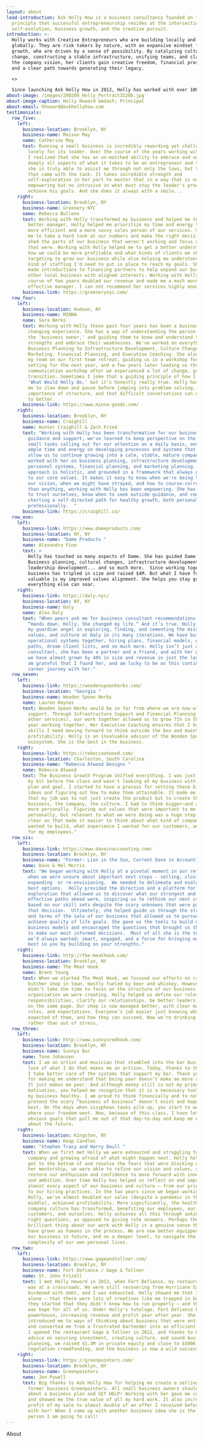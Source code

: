 ```yaml
---
layout: about
lead-introduction: Ask Holly How is a business consultancy founded on the
  principle that successful entrepreneurship resides at the intersection of
  self-evolution, business growth, and the creative pursuit.
introduction: >-
  Holly works with Creative Entrepreneurs who are building locally and growing
  globally. They are risk takers by nature, with an expansive mindset for
  growth, who are driven by a sense of possibility. By catalyzing culture
  change, constructing a stable infrastructure, unifying teams, and clarifying
  the company vision, her clients gain creative freedom, financial prosperity,
  and a clear path towards generating their legacy. 

  <>

  Since launching Ask Holly How in 2012, Holly has worked with over 1000 businesses through her private consulting and business growth program. She has a rich background as a professional ballet dancer, music therapist, medical researcher, bassoonist, VP of Operations and Finance, and Visiting Professor of Business at Pratt Institute. She holds a degree in Music Therapy from Berklee College of Music, A Certificate in Pre-Medical Sciences from Columbia University, and is currently pursuing a Graduate Certificate in Religions of the World at the Harvard Extension. She is currently at work on her first book. Each of these pursuits has allowed her to shape her approach and philosophy to helping entrepreneurs grow their businesses without sacrificing their souls.
about-image: /images/200209_Holly_Portrait3220b.jpg
about-image-caption: Holly Howard &mdash; Principal
about-email: hhoward@askhollyhow.com
testimonials:
  row_five:
    left:
      business-location: Brooklyn, NY
      business-name: Maison May
      name: Catherine May
      text: Running a small business is incredibly rewarding yet challenging and often
        lonely for its leader. Over the course of the years working with Holly,
        I realized that she has an un-matched ability to embrace and understand
        deeply all aspects of what it takes to be an entrepreneur and therefore,
        she is truly able to assist me through not only the lows, but the highs
        that came with the task. It takes incredible strength and
        self-exploration in her part to master that in a way that is not only
        empowering but no intrusive in what must stay the leader's process to
        achieve his goals. And she does it always with a smile...
    right:
      business-location: Brooklyn, NY
      business-name: Greenery NYC
      name: Rebecca Bullene
      text: Working with Holly transformed my business and helped me to become a
        better manager. Holly helped me prioritize my time and energy to become
        more efficient and a more savvy sales person of our services. She helped
        me to take a hard look at our numbers and make the right decisions to
        shed the parts of our business that weren't working and focus on those
        that were. Working with Holly helped me to get a better understanding of
        how we could be more profitable and what kinds of clients we should be
        targeting to grow our business while also helping me understand what
        kind of staffing I'd need to put in place to reach my goals. She also
        made introductions to financing partners to help expand our business and
        other local business with aligned interests. Working with Holly over the
        course of two years doubled our revenue and made me a much more
        effective manager. I can not recommend her services highly enough!
      business-link: https://greenerynyc.com/
  row_four:
    left:
      business-location: Hudson, NY
      business-name: MINNA
      name: Sara Berks
      text: Working with Holly these past four years has been a business and life
        changing experience. She has a way of understanding the person behind
        the 'business owner,' and guiding them to know and understand their own
        strengths and embrace their weaknesses. We've worked on everything from
        Business Planning to Infrastructure Development, Culture Change,
        Marketing, Financial Planning, and Executive Coaching. She also joined
        my team on our first team retreat, guiding us in a workshop for goal
        setting for the next year, and a few years later leading us through a
        communication workshop after we experienced a lot of change, growth, and
        transition. Sometimes I joke that a guiding principle of how I lead is
        'What Would Holly Do,' but it's honestly really true. Holly has taught
        me to slow down and pause before jumping into problem solving, the
        importance of structure, and that difficult conversations can only lead
        to better.
      business-link: https://www.minna-goods.com/
    right:
      business-location: Brooklyn, NY
      business-name: Craighill
      name: Hunter Craighill & Zach Fried
      text: "Working with Holly has been transformative for our business. With her
        guidance and support, we've learned to keep perspective on the countless
        small tasks calling out for our attention on a daily basis, and focus
        ample time and energy on developing processes and systems that will
        allow us to continue growing into a calm, stable, mature company. We've
        worked with her on business planning, infrastructure development,
        personnel systems, financial planning, and marketing planning. Her
        approach is holistic, and grounded in a framework that always goes back
        to our core values. It makes it easy to know when we're being true to
        our vision, when we might have strayed, and how to course-correct. More
        than anything, working with Holly has been empowering. She has set us up
        to trust ourselves, know when to seek outside guidance, and continue
        charting a self-directed path for healthy growth, both personally and
        professionally.  "
      business-link: https://craighill.co/
  row_one:
    left:
      business-link: https://www.dameproducts.com/
      business-location: NY, NY
      business-name: "Dame Products "
      name: Alexandra Fine
      text: >
        Holly has touched so many aspects of Dame. She has guided Dame through
        Business planning, cultural changes, infrastructure development,
        leadership development... and so much more.  Since working together my
        business has tripled in size and raised $4M. But what I have found most
        valuable is my improved values alignment. She helps you stay grounded so
        everything else can soar. 
    right:
      business-link: https://daly.nyc/
      business-location: NY, NY
      business-name: Daly
      name: Alex Daly
      text: "When peers ask me for business consultant recommendations, I tell them:
        “Hands down, Holly. She changed my life.” And it’s true. Holly has been
        my guardian angel in exploring, finding, and cementing the mission,
        values, and culture at Daly in its many iterations. We have built
        operational systems together, hiring plans, financial models, growth
        paths, dream client lists, and so much more. Holly isn’t just a
        consultant, she has been a partner and a friend, and with her guidance,
        we have almost grown by 40% in size and revenue in just the last year. I
        am grateful that I found her, and am lucky to be on this continued
        career journey with her."
  row_seven:
    left:
      business-link: https://woodenspoonherbs.com/
      business-location: "Georgia "
      business-name: Wooden Spoon Herbs
      name: Lauren Haynes
      text: Wooden Spoon Herbs would be so far from where we are now without Holly's
        support. Through Infrastructure Support and Financial Planning (among
        other services), our work together allowed us to grow 71% in the first
        year working together. Her Executive Coaching ensures that I have the
        skills I need moving forward to think outside the box and maintain
        profitability. Holly is an invaluable advisor of the Wooden Spoon
        ecosystem. She is the best in the business.
    right:
      business-link: https://rebeccaatwood.com/
      business-location: Charleston, South Carolina
      business-name: "Rebecca Atwood Designs "
      name: Rebecca Atwood
      text: The Business Growth Program shifted everything. I was just going along bit
        by bit before the class and wasn't looking at my business with a bigger
        plan and goal. I started to have a process for vetting these bigger
        ideas and figuring out how to make them attainable. It made me realize
        that my job was to not just create the product but to create the
        business, the company, the culture. I had to think bigger—and actually
        more personally. Figuring out values that were important to me
        personally, but relevant to what we were doing was a huge step. Getting
        clear on that made it easier to think about what kind of company I
        wanted to build, what experience I wanted for our customers, and also
        for my employees."
  row_six:
    left:
      business-link: https://www.daveinaccounting.com/
      business-location: Brooklyn, NY
      business-name: "Former: Lion in the Sun, Current Dave in Accounting "
      name: Dave & Mel Morris
      text: "We began working with Holly at a pivotal moment in our retail business
        when we were unsure about important next steps - selling, closing,
        expanding  or re-envisioning.  We needed to delineate and evaluate our
        best options.  Holly provided the direction and a platform for
        exploration that allowed us to discover what our strongest and most
        effective paths ahead were, inspiring us to rethink our next careers
        based on our skill sets despite the scary unknowns that were part of
        that decision.  Ultimately, she helped guide us through the structure
        and terms of the sale of our business that allowed us to pursue and
        achieve quality of life goals. She gave us the tools to build new
        business models and encouraged the questions that brought us the clarity
        to make our most informed decisions.  Most of all she is the team member
        we’d always wanted: smart, engaged, and a force for bringing out the
        best in you by building on your strengths."
    right:
      business-link: http://the-meathook.com/
      business-location: Brooklyn, NY
      business-name: The Meat Hook
      name: Brent Young
      text: When we started The Meat Hook, we focused our efforts on creating the best
        butcher shop in town, mostly fueled by beer and whiskey. However, we
        didn’t take the time to focus on the structure of our business, and the
        organization we were creating. Holly helped us define our roles and
        responsibilities, clarify our relationships, be better leaders, and get
        on the same page. Our shop is now managed better, with clear managerial
        roles, and expectations. Everyone’s job easier just knowing what is
        expected of them, and how they can succeed. Now we’re drinking to relax,
        rather than out of stress.
  row_three:
    left:
      business-link: http://www.sunnysredhook.com/
      business-location: Brooklyn, NY
      business-name: Sunnys Bar
      name: Tone Johansen
      text: I am an artist and musician that stumbled into the bar business. It is the
        love of what I do that makes me an artisan. Today, thanks to this class,
        I take better care of the systems that support my bar. Thank you, Holly,
        for making me understand that being poor doesn’t make me more authentic.
        It just makes me poor. And although money still is not my primary
        motivation, you helped me recognize that it is a necessary tool to keep
        my business healthy. I am proud to think financially and to not just
        pretend the scary “business of business” doesn’t exist and hope for the
        best. On the days when sisyphean tasks pile up, you start to wonder
        where your freedom went. Now, because of this class, I have lots of
        obvious goals that pull me out of that day-to-day and keep me excited
        about the future.
    right:
      business-location: Kingston, NY
      business-name: Keap Candles
      name: "Stephen Tracy and Harry Doull "
      text: When we first met Holly we were exhausted and struggling to grow our
        company and growing afraid of what might happen next. Holly helped us
        get to the bottom of and resolve the fears that were blocking us. With
        her mentorship, we were able to refine our vision and values, and
        restore our enthusiasm and confidence to move forward with inner clarity
        and ambition. Over time Holly has helped us reflect on and improve
        almost every aspect of our business and culture — from our pricing model
        to our hiring practices. In the two years since we began working with
        Holly, we’ve almost doubled our sales (despite a pandemic in the
        middle), achieved profitability. More significantly, the health of our
        company culture has transformed, benefiting our employees, our
        customers, and ourselves. Holly achieves all this through asking the
        right questions, as opposed to giving rote answers. Perhaps the most
        brilliant thing about our work with Holly is a genuine sense that we
        have grown as humans in the process. We are now better equipped to run
        our business in future, and on a deeper level, to navigate the
        complexity of our own personal lives.
  row_two:
    left:
      business-link: https://www.gageandtollner.com/
      business-location: Brooklyn, NY
      business-name: Fort Defiance / Gage & Tollner
      name: St. John Frizell
      text: I met Holly Howard in 2013, when Fort Defiance, my restaurant in Brooklyn,
        was at a crossroads. We were still recovering from Hurricane Sandy,
        burdened with debt, and I was exhausted. Holly showed me that I wasn't
        alone — that there were lots of creatives like me trapped in businesses
        they started that they didn't know how to run properly — and that there
        was hope for all of us. Under Holly's tutelage, Fort Defiance became a
        powerhouse, increasing revenue and profit year after year. She
        introduced me to ways of thinking about business that were entirely new,
        and converted me from a frustrated bartender into an efficient operator.
        I opened the restaurant Gage & Tollner in 2021, and thanks to Holly's
        advice on securing investment, creating culture, and sound business
        planning, we raised $1.3M in private equity and close to $500K in
        regulation crowdfunding, and the business is now a wild success.
    right:
      business-link: https://greenpointers.com/
      business-location: Brooklyn, NY
      business-name: Greenpointers
      name: Jen Pywell
      text: Big thanks to Ask Holly How for helping me create a selling plan for my
        former business Greenpointers. All small business owners should think
        about a business plan and GET HELP! Working with her gave me confidence
        and showed me the true value of all my hard work. It also increased the
        profit of my sale to almost double of an offer I received before working
        with her! When I come up with another business idea she is the first
        person I am going to call!
---
```

About


